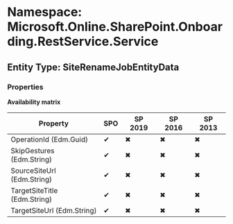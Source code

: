 # Namespace: Microsoft.Online.SharePoint.Onboarding.RestService.Service
## Entity Type: SiteRenameJobEntityData

### Properties

**Availability matrix**

Property | SPO | SP 2019 | SP 2016 | SP 2013
----------|-----|---------|---------|--------
OperationId (Edm.Guid) | ✔ | ✖ | ✖ | ✖
SkipGestures (Edm.String) | ✔ | ✖ | ✖ | ✖
SourceSiteUrl (Edm.String) | ✔ | ✖ | ✖ | ✖
TargetSiteTitle (Edm.String) | ✔ | ✖ | ✖ | ✖
TargetSiteUrl (Edm.String) | ✔ | ✖ | ✖ | ✖

